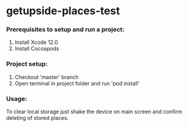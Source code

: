 # getupside-places-test
### Prerequisites to setup and run a project:
1. Install Xcode 12.0
2. Install Cocoapods

### Project setup:
1. Checkout 'master' branch
2. Open terminal in project folder and run 'pod install'

### Usage:
To clear local storage just shake the device on main screen and confirm deleting of stored places.
